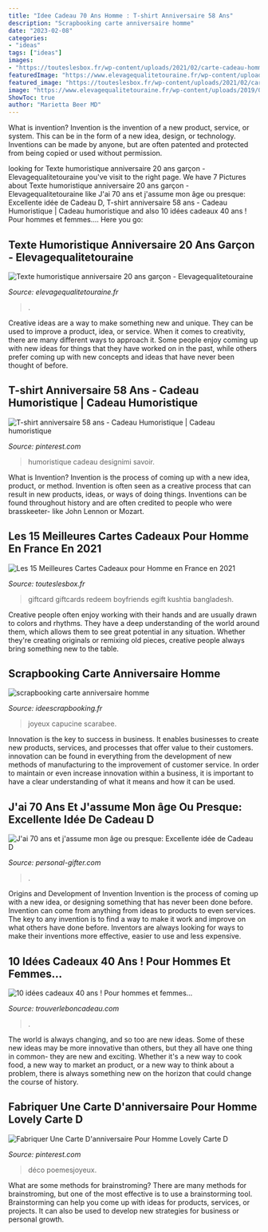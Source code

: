 ```yaml
---
title: "Idee Cadeau 70 Ans Homme : T-shirt Anniversaire 58 Ans"
description: "Scrapbooking carte anniversaire homme"
date: "2023-02-08"
categories:
- "ideas"
tags: ["ideas"]
images:
- "https://touteslesbox.fr/wp-content/uploads/2021/02/carte-cadeau-homme.jpg"
featuredImage: "https://www.elevagequalitetouraine.fr/wp-content/uploads/2019/01/h1g5lb5u.jpg"
featured_image: "https://touteslesbox.fr/wp-content/uploads/2021/02/carte-cadeau-homme.jpg"
image: "https://www.elevagequalitetouraine.fr/wp-content/uploads/2019/01/h1g5lb5u.jpg"
ShowToc: true
author: "Marietta Beer MD"
---
```



What is invention?
Invention is the invention of a new product, service, or system. This can be in the form of a new idea, design, or technology. Inventions can be made by anyone, but are often patented and protected from being copied or used without permission.

	

		
looking for Texte humoristique anniversaire 20 ans garçon - Elevagequalitetouraine you've visit to the right page. We have 7 Pictures about Texte humoristique anniversaire 20 ans garçon - Elevagequalitetouraine like J&#039;ai 70 ans et j&#039;assume mon âge ou presque: Excellente idée de Cadeau D, T-shirt anniversaire 58 ans - Cadeau Humoristique | Cadeau humoristique and also 10 idées cadeaux 40 ans ! Pour hommes et femmes.... Here you go:
		
    
## Texte Humoristique Anniversaire 20 Ans Garçon - Elevagequalitetouraine

<img loading=lazy src="https://www.elevagequalitetouraine.fr/wp-content/uploads/2019/01/h1g5lb5u.jpg" onerror="this.onerror=null;this.src='https://tse2.mm.bing.net/th?id=OIP.FQzyYaXDwt9zvUlkskoHDgHaHR&amp;pid=15.1';" alt="Texte humoristique anniversaire 20 ans garçon - Elevagequalitetouraine">

_Source: elevagequalitetouraine.fr_

>. 

	

Creative ideas are a way to make something new and unique. They can be used to improve a product, idea, or service. When it comes to creativity, there are many different ways to approach it. Some people enjoy coming up with new ideas for things that they have worked on in the past, while others prefer coming up with new concepts and ideas that have never been thought of before.

    
## T-shirt Anniversaire 58 Ans - Cadeau Humoristique | Cadeau Humoristique

<img loading=lazy src="https://i.pinimg.com/736x/79/8a/9a/798a9aa5bcaa2916adc70cf36acc3561.jpg" onerror="this.onerror=null;this.src='https://tse2.mm.bing.net/th?id=OIP.EFm3W2n_1-A_2FW0R5W0FwHaHa&amp;pid=15.1';" alt="T-shirt anniversaire 58 ans - Cadeau Humoristique | Cadeau humoristique">

_Source: pinterest.com_

>humoristique cadeau designimi savoir. 

	

What is Invention?
Invention is the process of coming up with a new idea, product, or method. Invention is often seen as a creative process that can result in new products, ideas, or ways of doing things. Inventions can be found throughout history and are often credited to people who were brasskeeter- like John Lennon or Mozart.

    
## Les 15 Meilleures Cartes Cadeaux Pour Homme En France En 2021

<img loading=lazy src="https://touteslesbox.fr/wp-content/uploads/2021/02/carte-cadeau-homme.jpg" onerror="this.onerror=null;this.src='https://tse3.mm.bing.net/th?id=OIP.cMcZyKCQzX01ldNk0vFiCQHaEi&amp;pid=15.1';" alt="Les 15 Meilleures Cartes Cadeaux pour Homme en France en 2021">

_Source: touteslesbox.fr_

>giftcard giftcards redeem boyfriends egift kushtia bangladesh. 

	

Creative people often enjoy working with their hands and are usually drawn to colors and rhythms. They have a deep understanding of the world around them, which allows them to see great potential in any situation. Whether they're creating originals or remixing old pieces, creative people always bring something new to the table.

    
## Scrapbooking Carte Anniversaire Homme

<img loading=lazy src="http://www.ideescrapbooking.fr/images/scrapbooking-carte-anniversaire-homme_8.jpg" onerror="this.onerror=null;this.src='https://tse3.mm.bing.net/th?id=OIP.1SYcaIKhGKS8fzbEa2YxJgHaFw&amp;pid=15.1';" alt="scrapbooking carte anniversaire homme">

_Source: ideescrapbooking.fr_

>joyeux capucine scarabee. 

	

Innovation is the key to success in business. It enables businesses to create new products, services, and processes that offer value to their customers. innovation can be found in everything from the development of new methods of manufacturing to the improvement of customer service. In order to maintain or even increase innovation within a business, it is important to have a clear understanding of what it means and how it can be used.

    
## J&#039;ai 70 Ans Et J&#039;assume Mon âge Ou Presque: Excellente Idée De Cadeau D

<img loading=lazy src="https://images.personal-gifter.com/2019/12/Jai-70-ans-et-jassume-mon-ge-ou-presque-Excellente-ide-de-Cadeau-DAnniversaire-assez-originale-Pour-Femme-Pour-Homme-Dmarquez-vous-avec-ce--Anniversaire-Avec-Humour-et-bienveillance-0.jpg" onerror="this.onerror=null;this.src='https://tse1.mm.bing.net/th?id=OIP.ML1Z14H5yQLCVzQxpKEvuQAAAA&amp;pid=15.1';" alt="J&#039;ai 70 ans et j&#039;assume mon âge ou presque: Excellente idée de Cadeau D">

_Source: personal-gifter.com_

>. 

	

Origins and Development of Invention
Invention is the process of coming up with a new idea, or designing something that has never been done before. Invention can come from anything from ideas to products to even services. The key to any invention is to find a way to make it work and improve on what others have done before. Inventors are always looking for ways to make their inventions more effective, easier to use and less expensive.

    
## 10 Idées Cadeaux 40 Ans ! Pour Hommes Et Femmes...

<img loading=lazy src="http://www.trouverleboncadeau.com/img/ama/2754075801_330.jpg" onerror="this.onerror=null;this.src='https://tse2.mm.bing.net/th?id=OIP.17-ue8FyQQJUxIpYbT_jqAHaKc&amp;pid=15.1';" alt="10 idées cadeaux 40 ans ! Pour hommes et femmes...">

_Source: trouverleboncadeau.com_

>. 

	

The world is always changing, and so too are new ideas. Some of these new ideas may be more innovative than others, but they all have one thing in common- they are new and exciting. Whether it's a new way to cook food, a new way to market an product, or a new way to think about a problem, there is always something new on the horizon that could change the course of history.

    
## Fabriquer Une Carte D&#039;anniversaire Pour Homme Lovely Carte D

<img loading=lazy src="https://i.pinimg.com/736x/d6/be/f7/d6bef7d6e380a193b365be1dd0e25aa0.jpg" onerror="this.onerror=null;this.src='https://tse2.mm.bing.net/th?id=OIP.lJQ6_aJyI_0yo71xx3ZTtgHaLd&amp;pid=15.1';" alt="Fabriquer Une Carte D&#039;anniversaire Pour Homme Lovely Carte D">

_Source: pinterest.com_

>déco poemesjoyeux. 

	

What are some methods for brainstroming?
There are many methods for brainstroming, but one of the most effective is to use a brainstorming tool. Brainstorming can help you come up with ideas for products, services, or projects. It can also be used to develop new strategies for business or personal growth.

